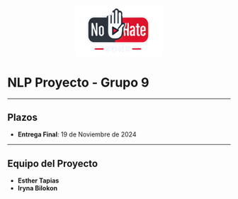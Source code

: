 <p align="center">
  <img src="screens/images/logo.png" alt="Proyecto Logo" width="200"/>
</p>

# NLP Proyecto - Grupo 9

---
## Plazos

- **Entrega Final**: 19 de Noviembre de 2024

---

## Equipo del Proyecto

- **Esther Tapias**
- **Iryna Bilokon**
